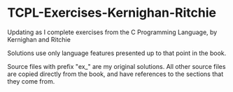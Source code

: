 # TCPL-Exercises-Kernighan-Ritchie
Updating as I complete exercises from the C Programming Language, by Kernighan and Ritchie

Solutions use only language features presented up to that point in the book.

Source files with prefix "ex_" are my original solutions. All other source files are copied directly from the book, and have references to the sections that they come from.
